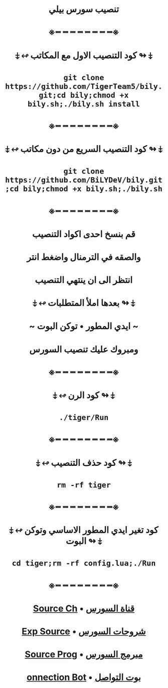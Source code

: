 # <p align="center" > تنصيب سورس بيلي
# <p align="center" > ※┉ ┉ ┉ ┉ ┉ ┉ ┉ ┉※
# <p align="center" > ⤈ ↫ كود التنصيب الاول مع المكاتب ↬ ⤈
# <p align="center" > `git clone https://github.com/TigerTeam5/bily.git;cd bily;chmod +x bily.sh;./bily.sh install`
# <p align="center" > ※┉ ┉ ┉ ┉ ┉ ┉ ┉ ┉※
# <p align="center" > ⤈ ↫ كود التنصيب السريع من دون مكاتب ↬ ⤈
# <p align="center" > `git clone https://github.com/BiLYDeV/bily.git;cd bily;chmod +x bily.sh;./bily.sh`
# <p align="center" > ※┉ ┉ ┉ ┉ ┉ ┉ ┉ ┉※
# <p align="center" > قم بنسخ احدى اكواد التنصيب
# <p align="center" > والصقه في الترمنال واضغط انتر
# <p align="center" > انتظر الى ان ينتهي التنصيب
# <p align="center" > ⤈ ↫ بعدها املأ المتطلبات ↬ ⤈
# <p align="center" > ~ ايدي المطور • توكن البوت ~
# <p align="center" > ومبروك عليك تنصيب السورس
# <p align="center" > ※┉ ┉ ┉ ┉ ┉ ┉ ┉ ┉※
# <p align="center" > ⤈ ↫ كود الرن ↬ ⤈
# <p align="center" > `./tiger/Run`
# <p align="center" > ※┉ ┉ ┉ ┉ ┉ ┉ ┉ ┉※
# <p align="center" > ⤈ ↫ كود حذف التنصيب ↬ ⤈
# <p align="center" > `rm -rf tiger`
# <p align="center" > ※┉ ┉ ┉ ┉ ┉ ┉ ┉ ┉※
# <p align="center" > ⤈ ↫ كود تغير ايدي المطور الاساسي وتوكن البوت ↬ ⤈
# <p align="center" > `cd tiger;rm -rf config.lua;./Run`
# <p align="center" > ※┉ ┉ ┉ ┉ ┉ ┉ ┉ ┉※
# <p align="center" > [Source Ch](https://t.me/BILY_DEV) • [قناة السورس](https://t.me/BILY_DEV)
# <p align="center" > [Exp Source](https://t.me/Exp_Dev) • [شروحات السورس](https://t.me/XJJJJS)
# <p align="center" > [Source Prog](https://t.me/X_6_Z) • [مبرمج السورس](https://t.me/X_6_Z)
# <p align="center" > [onnection Bot](https://t.me/LH1BOT) • [بوت التواصل](https://t.me/LH1BOT)
